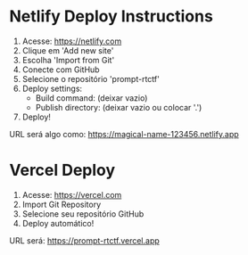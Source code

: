 # Netlify Deploy Instructions
1. Acesse: https://netlify.com
2. Clique em 'Add new site' 
3. Escolha 'Import from Git'
4. Conecte com GitHub
5. Selecione o repositório 'prompt-rtctf'
6. Deploy settings:
   - Build command: (deixar vazio)
   - Publish directory: (deixar vazio ou colocar '.')
7. Deploy!

URL será algo como: https://magical-name-123456.netlify.app
# Vercel Deploy
1. Acesse: https://vercel.com
2. Import Git Repository
3. Selecione seu repositório GitHub
4. Deploy automático!

URL será: https://prompt-rtctf.vercel.app
